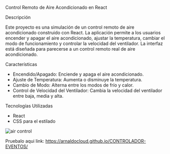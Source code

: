  Control Remoto de Aire Acondicionado en React

 Descripción

Este proyecto es una simulación de un control remoto de aire acondicionado construido con React. La aplicación permite a los usuarios encender y apagar el aire acondicionado, ajustar la temperatura, cambiar el modo de funcionamiento y controlar la velocidad del ventilador. La interfaz está diseñada para parecerse a un control remoto real de aire acondicionado.

   Características

- Encendido/Apagado: Enciende y apaga el aire acondicionado.
- Ajuste de Temperatura: Aumenta o disminuye la temperatura.
- Cambio de Modo: Alterna entre los modos de frío y calor.
- Control de Velocidad del Ventilador: Cambia la velocidad del ventilador entre baja, media y alta.

 Tecnologías Utilizadas

- React
- CSS para el estilado




  

 ![air control](https://github.com/Arnaldocloud/CONTROLADOR-EVENTOS/assets/125355716/aefe07d2-ff01-4c1a-a643-8105c1c6720f)

 Pruebalo aqui link: https://arnaldocloud.github.io/CONTROLADOR-EVENTOS/








